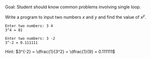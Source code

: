 Goal: Student should know common problems involving single loop.  

Write a program to input two numbers $x$ and $y$ and find the value of $x^y$.

```
Enter two numbers: 3 4
3^4 = 81
```


```
Enter two numbers: 3 -2
3^-2 = 0.111111
```
Hint: $3^{-2} = \dfrac{1}{3^2} = \dfrac{1}{9} = 0.111111$  


